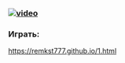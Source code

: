 ### [![video](https://develop.backendless.com/D67B1B44-22F3-F638-FFAE-56D8B2A86F00/console/bufpnneiywyympyayymvlrqscwfrobibzeco/files/view/splash/shootDown.png)](https://develop.backendless.com/D67B1B44-22F3-F638-FFAE-56D8B2A86F00/console/bufpnneiywyympyayymvlrqscwfrobibzeco/files/view/splash/shootDown.png)
### Играть:
https://remkst777.github.io/1.html

